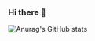 ### Hi there 👋

![Anurag's GitHub stats](https://github-readme-stats.vercel.app/api?username=lhsljh123&show_icons=true&theme=radical)

<!--
**lhsljh123/lhsljh123** is a ✨ _special_ ✨ repository because its `README.md` (this file) appears on your GitHub profile.

Here are some ideas to get you started:

- 🔭 I’m currently working on ...
- 🌱 I’m currently learning ...
- 👯 I’m looking to collaborate on ...
- 🤔 I’m looking for help with ...
- 💬 Ask me about ...
- 📫 How to reach me: ...
- 😄 Pronouns: ...
- ⚡ Fun fact: ...
-->

